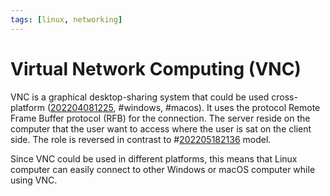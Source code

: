 ```yaml
---
tags: [linux, networking]
---
```


# Virtual Network Computing (VNC)

VNC is a graphical desktop-sharing system that could be used cross-platform
([202204081225](202204081225.md), #windows, #macos). It uses the protocol Remote Frame Buffer
protocol (RFB) for the connection. The server reside on the computer that the
user want to access where the user is sat on the client side. The role is
reversed in contrast to #[202205182136](202205182136.md) model.

Since VNC could be used in different platforms, this means that Linux computer
can easily connect to other Windows or macOS computer while using VNC.

